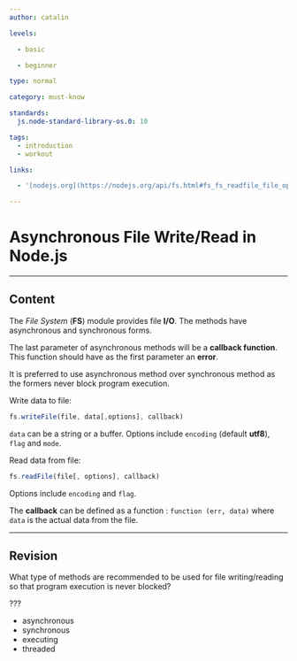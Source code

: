 ```yaml
---
author: catalin

levels:

  - basic

  - beginner

type: normal

category: must-know

standards:
  js.node-standard-library-os.0: 10

tags:
  - introduction
  - workout

links:

  - '[nodejs.org](https://nodejs.org/api/fs.html#fs_fs_readfile_file_options_callback){website}'

---
```


# Asynchronous File Write/Read in Node.js

---
## Content

The *File System* (**FS**) module provides file **I/O**. The methods have asynchronous and synchronous forms.

The last parameter of asynchronous methods will be a **callback function**. This function should have as the first parameter an **error**.

 It is preferred to use asynchronous method over synchronous method as the formers never block program execution.

Write data to file:
```javascript
fs.writeFile(file, data[,options], callback)
```
`data` can be a string or a buffer. Options include `encoding` (default **utf8**), `flag` and `mode`.

Read data from file:
```javascript
fs.readFile(file[, options], callback)
```

Options include `encoding` and `flag`.

The **callback** can be defined as a function : `function (err, data)` where `data` is the actual data from the file.

---
## Revision

What type of methods are recommended to be used for file writing/reading so that program execution is never blocked?

???

* asynchronous
* synchronous
* executing
* threaded
